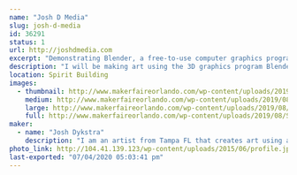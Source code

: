 ```yaml
---
name: "Josh D Media"
slug: josh-d-media
id: 36291
status: 1
url: http://joshdmedia.com
excerpt: "Demonstrating Blender, a free-to-use computer graphics program, and making 3D art."
description: "I will be making art using the 3D graphics program Blender, a computer program that can be used to create graphics for video games, 3D printing, animation, and special effects for movies. I will demonstrate how I make 3D models that are low-poly, isometric, and minimalist."
location: Spirit Building
images:
  - thumbnail: http://www.makerfaireorlando.com/wp-content/uploads/2019/08/Screenshot_20190816-083127_Instagram.jpg
    medium: http://www.makerfaireorlando.com/wp-content/uploads/2019/08/Screenshot_20190816-083127_Instagram.jpg
    large: http://www.makerfaireorlando.com/wp-content/uploads/2019/08/Screenshot_20190816-083127_Instagram.jpg
    full: http://www.makerfaireorlando.com/wp-content/uploads/2019/08/Screenshot_20190816-083127_Instagram.jpg
maker:
  - name: "Josh Dykstra"
    description: "I am an artist from Tampa FL that creates art using a wide range of mediums, from illustration to computer graphics. In my free time I enjoy making 3D models with Blender, 3D printing, video editing, and playing music with my band."
photo_link: http://104.41.139.123/wp-content/uploads/2015/06/profile.jpg
last-exported: "07/04/2020 05:03:41 pm"
---
```


